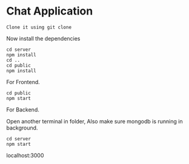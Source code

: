 # Chat Application 
```shell
Clone it using git clone
```
Now install the dependencies
```shell
cd server
npm install
cd ..
cd public
npm install
```

For Frontend.
```shell
cd public
npm start
```
For Backend.

Open another terminal in folder, Also make sure mongodb is running in background.
```shell
cd server
npm start
```
localhost:3000 
